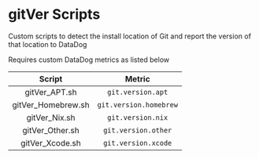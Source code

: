 # gitVer Scripts
Custom scripts to detect the install location of Git and report the version of that location to DataDog

Requires custom DataDog metrics as listed below

| Script      | Metric     | 
|:------------:| :------------:|
|gitVer_APT.sh|`git.version.apt` |
|gitVer_Homebrew.sh|`git.version.homebrew` |
|gitVer_Nix.sh|`git.version.nix` |
|gitVer_Other.sh|`git.version.other` |
|gitVer_Xcode.sh|`git.version.xcode` |

